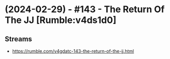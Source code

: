 # (2024-02-29) - #143 - The Return Of The JJ [Rumble:v4ds1d0]

## Streams
- https://rumble.com/v4gdatc-143-the-return-of-the-jj.html

